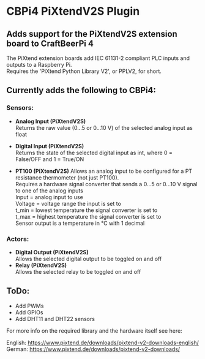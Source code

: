 # CBPi4 PiXtendV2S Plugin

## Adds support for the PiXtendV2S extension board to CraftBeerPi 4

The PiXtend extension boards add IEC 61131-2 compliant PLC inputs and outputs to a Raspberry Pi.  
Requires the 'PiXtend Python Library V2', or PPLV2, for short.

## Currently adds the following to CBPi4:

### Sensors:
- **Analog Input (PiXtendV2S)**  
  Returns the raw value (0...5 or 0...10 V) of the selected analog input as float 
  
- **Digital Input (PiXtendV2S)**  
  Returns the state of the selected digital input as int, where 0 = False/OFF and 1 = True/ON
  
- **PT100 (PiXtendV2S)**
  Allows an analog input to be configured for a PT resistance thermometer (not just PT100).  
  Requires a hardware signal converter that sends a 0...5 or 0...10 V signal to one of the analog inputs  
  Input = analog input to use  
  Voltage = voltage range the input is set to  
  t_min = lowest temperature the signal converter is set to  
  t_max = highest temperature the signal converter is set to  
  Sensor output is a temperature in °C with 1 decimal
  
  
### Actors:
- **Digital Output (PiXtendV2S)**  
  Allows the selected digital output to be toggled on and off  
- **Relay (PiXtendV2S)**  
  Allows the selected relay to be toggled on and off

## ToDo:

- Add PWMs
- Add GPIOs
- Add DHT11 and DHT22 sensors


For more info on the required library and the hardware itself see here:

English: https://www.pixtend.de/downloads/pixtend-v2-downloads-english/  
German: https://www.pixtend.de/downloads/pixtend-v2-downloads/
